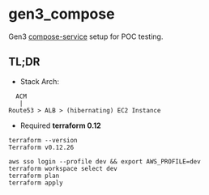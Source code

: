 # gen3_compose

Gen3 [compose-service](https://gen3.org/resources/operator/) setup for POC testing.

## TL;DR

- Stack Arch: 
```
  ACM
   |
Route53 > ALB > (hibernating) EC2 Instance
```

- Required **terraform 0.12**
```
terraform --version
Terraform v0.12.26
```

```
aws sso login --profile dev && export AWS_PROFILE=dev
terraform workspace select dev
terraform plan
terraform apply 
```
